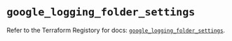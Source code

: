 # `google_logging_folder_settings`

Refer to the Terraform Registory for docs: [`google_logging_folder_settings`](https://registry.terraform.io/providers/hashicorp/google-beta/5.21.0/docs/resources/google_logging_folder_settings).
